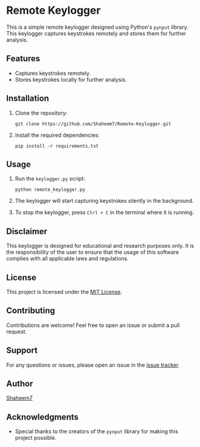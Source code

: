 # Remote Keylogger

This is a simple remote keylogger designed using Python's `pynput` library. This keylogger captures keystrokes remotely and stores them for further analysis. 

## Features

- Captures keystrokes remotely.
- Stores keystrokes locally for further analysis.

## Installation

1. Clone the repository:

    ```
    git clone https://github.com/Shaheem7/Remote-Keylogger.git
    ```

2. Install the required dependencies:

    ```
    pip install -r requirements.txt
    ```

## Usage

1. Run the `keylogger.py` script:

    ```
    python remote_keylogger.py
    ```

2. The keylogger will start capturing keystrokes silently in the background.

3. To stop the keylogger, press `Ctrl + C` in the terminal where it is running.

## Disclaimer

This keylogger is designed for educational and research purposes only. It is the responsibility of the user to ensure that the usage of this software complies with all applicable laws and regulations.

## License

This project is licensed under the [MIT License](LICENSE).

## Contributing

Contributions are welcome! Feel free to open an issue or submit a pull request.

## Support

For any questions or issues, please open an issue in the [issue tracker](https://github.com/Shaheem7/remote-Keylogger/issues).

## Author

[Shaheem7](https://github.com/Shaheem7)

## Acknowledgments

- Special thanks to the creators of the `pynput` library for making this project possible.
